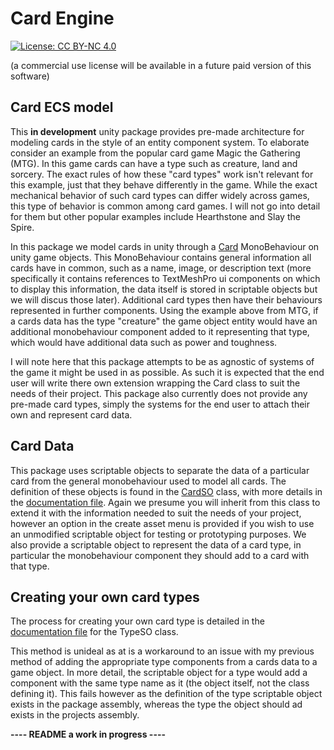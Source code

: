 # Card Engine
[![License: CC BY-NC 4.0](https://img.shields.io/badge/License-CC_BY--NC_4.0-lightgrey.svg)](https://creativecommons.org/licenses/by-nc/4.0/)

(a commercial use license will be available in a future paid version of this software)
## Card ECS model
This **in development** unity package provides pre-made architecture for modeling cards in the style of an entity component system. To elaborate consider an example from the popular card game Magic the Gathering (MTG). In this game cards can have a type such as creature, land and sorcery. The exact rules of how these "card types" work isn't relevant for this example, just that they behave differently in the game. While the exact mechanical behavior of such card types can differ widely across games, this type of behavior is common among card games. I will not go into detail for them but other popular examples include Hearthstone and Slay the Spire.  

In this package we model cards in unity through a [Card](https://github.com/cmwedin/CardEngine/blob/main/Runtime/Cards/Card.cs) MonoBehaviour on unity game objects. This MonoBehaviour contains general information all cards have in common, such as a name, image, or description text (more specifically it contains references to TextMeshPro ui components on which to display this information, the data itself is stored in scriptable objects but we will discus those later). Additional card types then have their behaviours represented in further components. Using the example above from MTG, if a cards data has the type "creature" the game object entity would have an additional monobehaviour component added to it representing that type, which would have additional data such as power and toughness.       

I will note here that this package attempts to be as agnostic of systems of the game it might be used in as possible. As such it is expected that the end user will write there own extension wrapping the Card class to suit the needs of their project. This package also currently does not provide any pre-made card types, simply the systems for the end user to attach their own and represent card data.
## Card Data
This package uses scriptable objects to separate the data of a particular card from the general monobehaviour used to model all cards. The definition of these objects is found in the [CardSO](https://github.com/cmwedin/CardEngine/blob/main/Runtime/SOClasses/CardSO.cs) class, with more details in the [documentation file](https://github.com/cmwedin/CardEngine/blob/main/Documentation%7E/ScriptableObjects/CardSO.md). Again we presume you will inherit from this class to extend it with the information needed to suit the needs of your project, however an option in the create asset menu is provided if you wish to use an unmodified scriptable object for testing or prototyping purposes. We also provide a scriptable object to represent the data of a card type, in particular the monobehaviour component they should add to a card with that type.
## Creating your own card types
The process for creating your own card type is detailed in the [documentation file](https://github.com/cmwedin/CardEngine/blob/main/Documentation%7E/ScriptableObjects/TypeSO.md) for the TypeSO class. 

This method is unideal as at is a workaround to an issue with my previous method of adding the appropriate type components from a cards data to a game object. In more detail, the scriptable object for a type would add a component with the same type name as it (the object itself, not the class defining it). This fails however as the definition of the type scriptable object exists in the package assembly, whereas the type the object should ad exists in the projects assembly.    

**---- README a work in progress ----**
